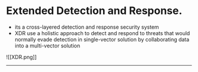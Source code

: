 # Extended Detection and Response.
- its a cross-layered detection and response security system
- XDR use a holistic approach to detect and respond to threats that would normally evade detection in single-vector solution by collaborating data into a multi-vector solution

![[XDR.png]] 

---
